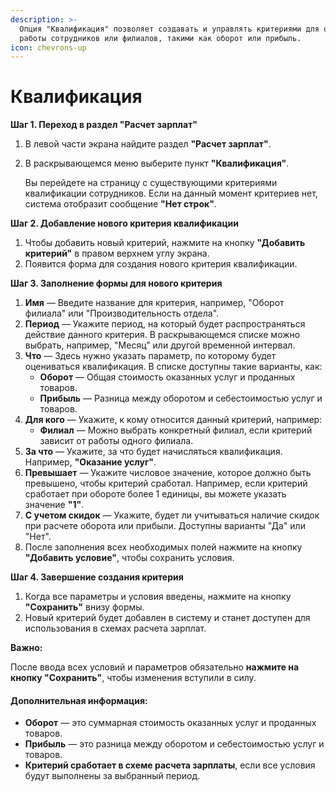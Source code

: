 ```yaml
---
description: >-
  Опция "Квалификация" позволяет создавать и управлять критериями для оценки
  работы сотрудников или филиалов, такими как оборот или прибыль.
icon: chevrons-up
---
```


# Квалификация

**Шаг 1. Переход в раздел "Расчет зарплат"**

1. В левой части экрана найдите раздел **"Расчет зарплат"**.
2.  В раскрывающемся меню выберите пункт **"Квалификация"**.

    Вы перейдете на страницу с существующими критериями квалификации сотрудников. Если на данный момент критериев нет, система отобразит сообщение **"Нет строк"**.

**Шаг 2. Добавление нового критерия квалификации**

1. Чтобы добавить новый критерий, нажмите на кнопку **"Добавить критерий"** в правом верхнем углу экрана.
2. Появится форма для создания нового критерия квалификации.

**Шаг 3. Заполнение формы для нового критерия**

1. **Имя** — Введите название для критерия, например, "Оборот филиала" или "Производительность отдела".
2. **Период** — Укажите период, на который будет распространяться действие данного критерия. В раскрывающемся списке можно выбрать, например, "Месяц" или другой временной интервал.
3. **Что** — Здесь нужно указать параметр, по которому будет оцениваться квалификация. В списке доступны такие варианты, как:
   * **Оборот** — Общая стоимость оказанных услуг и проданных товаров.
   * **Прибыль** — Разница между оборотом и себестоимостью услуг и товаров.
4. **Для кого** — Укажите, к кому относится данный критерий, например:
   * **Филиал** — Можно выбрать конкретный филиал, если критерий зависит от работы одного филиала.
5. **За что** — Укажите, за что будет начисляться квалификация. Например, **"Оказание услуг"**.
6. **Превышает** — Укажите числовое значение, которое должно быть превышено, чтобы критерий сработал. Например, если критерий сработает при обороте более 1 единицы, вы можете указать значение **"1"**.
7. **С учетом скидок** — Укажите, будет ли учитываться наличие скидок при расчете оборота или прибыли. Доступны варианты "Да" или "Нет".
8. После заполнения всех необходимых полей нажмите на кнопку **"Добавить условие"**, чтобы сохранить условия.

**Шаг 4. Завершение создания критерия**

1. Когда все параметры и условия введены, нажмите на кнопку **"Сохранить"** внизу формы.
2. Новый критерий будет добавлен в систему и станет доступен для использования в схемах расчета зарплат.

**Важно:**

После ввода всех условий и параметров обязательно **нажмите на кнопку "Сохранить"**, чтобы изменения вступили в силу.



#### Дополнительная информация:

* **Оборот** — это суммарная стоимость оказанных услуг и проданных товаров.
* **Прибыль** — это разница между оборотом и себестоимостью услуг и товаров.
* **Критерий сработает в схеме расчета зарплаты**, если все условия будут выполнены за выбранный период.
